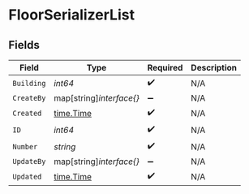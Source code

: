 # FloorSerializerList


## Fields

| Field                                     | Type                                      | Required                                  | Description                               |
| ----------------------------------------- | ----------------------------------------- | ----------------------------------------- | ----------------------------------------- |
| `Building`                                | *int64*                                   | :heavy_check_mark:                        | N/A                                       |
| `CreateBy`                                | map[string]*interface{}*                  | :heavy_minus_sign:                        | N/A                                       |
| `Created`                                 | [time.Time](https://pkg.go.dev/time#Time) | :heavy_check_mark:                        | N/A                                       |
| `ID`                                      | *int64*                                   | :heavy_check_mark:                        | N/A                                       |
| `Number`                                  | *string*                                  | :heavy_check_mark:                        | N/A                                       |
| `UpdateBy`                                | map[string]*interface{}*                  | :heavy_minus_sign:                        | N/A                                       |
| `Updated`                                 | [time.Time](https://pkg.go.dev/time#Time) | :heavy_check_mark:                        | N/A                                       |